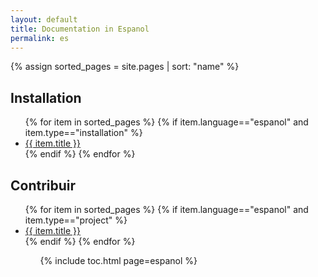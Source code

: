 ```yaml
---
layout: default
title: Documentation in Espanol
permalink: es
---
```

{% assign sorted_pages = site.pages | sort: "name" %}

## Installation

<ul>
    {% for item in sorted_pages %}
    {% if item.language=="espanol" and item.type=="installation" %}
      <li><a href="{{ site.baseurl }}{{ item.url }}">{{ item.title }}</a></li>
      {% endif %}
    {% endfor %}
</ul>

## Contribuir

<ul>
{% for item in sorted_pages %}
    {% if item.language=="espanol" and item.type=="project" %}
    <li><a href="{{ site.baseurl }}{{ item.url }}">{{ item.title }}</a></li>
    {% endif %}
{% endfor %}
<ul>

{% include toc.html page=espanol %}